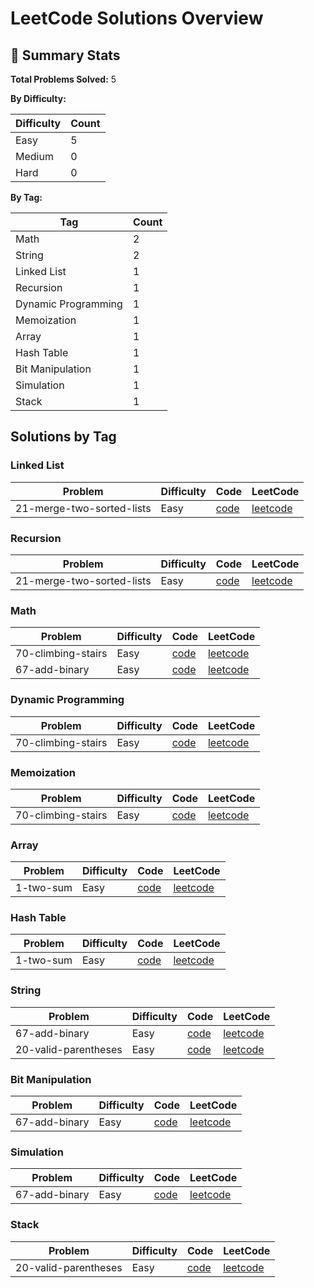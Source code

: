 # LeetCode Solutions Overview

## 🧮 Summary Stats

**Total Problems Solved:** 5

**By Difficulty:**

| Difficulty | Count |
|---|---|
| Easy | 5 |
| Medium | 0 |
| Hard | 0 |

**By Tag:**

| Tag | Count |
|---|---|
| Math | 2 |
| String | 2 |
| Linked List | 1 |
| Recursion | 1 |
| Dynamic Programming | 1 |
| Memoization | 1 |
| Array | 1 |
| Hash Table | 1 |
| Bit Manipulation | 1 |
| Simulation | 1 |
| Stack | 1 |

## Solutions by Tag

### Linked List

| Problem | Difficulty | Code | LeetCode |
|---|---|---|---|
| 21-merge-two-sorted-lists | Easy | [code](./Linked-List/easy/21-merge-two-sorted-lists) | [leetcode](https://leetcode.com/problems/merge-two-sorted-lists/) |

### Recursion

| Problem | Difficulty | Code | LeetCode |
|---|---|---|---|
| 21-merge-two-sorted-lists | Easy | [code](./Recursion/easy/21-merge-two-sorted-lists) | [leetcode](https://leetcode.com/problems/merge-two-sorted-lists/) |

### Math

| Problem | Difficulty | Code | LeetCode |
|---|---|---|---|
| 70-climbing-stairs | Easy | [code](./Math/easy/70-climbing-stairs) | [leetcode](https://leetcode.com/problems/climbing-stairs/) |
| 67-add-binary | Easy | [code](./Math/easy/67-add-binary) | [leetcode](https://leetcode.com/problems/add-binary/) |

### Dynamic Programming

| Problem | Difficulty | Code | LeetCode |
|---|---|---|---|
| 70-climbing-stairs | Easy | [code](./Dynamic-Programming/easy/70-climbing-stairs) | [leetcode](https://leetcode.com/problems/climbing-stairs/) |

### Memoization

| Problem | Difficulty | Code | LeetCode |
|---|---|---|---|
| 70-climbing-stairs | Easy | [code](./Memoization/easy/70-climbing-stairs) | [leetcode](https://leetcode.com/problems/climbing-stairs/) |

### Array

| Problem | Difficulty | Code | LeetCode |
|---|---|---|---|
| 1-two-sum | Easy | [code](./Array/easy/1-two-sum) | [leetcode](https://leetcode.com/problems/two-sum/) |

### Hash Table

| Problem | Difficulty | Code | LeetCode |
|---|---|---|---|
| 1-two-sum | Easy | [code](./Hash-Table/easy/1-two-sum) | [leetcode](https://leetcode.com/problems/two-sum/) |

### String

| Problem | Difficulty | Code | LeetCode |
|---|---|---|---|
| 67-add-binary | Easy | [code](./String/easy/67-add-binary) | [leetcode](https://leetcode.com/problems/add-binary/) |
| 20-valid-parentheses | Easy | [code](./String/easy/20-valid-parentheses) | [leetcode](https://leetcode.com/problems/valid-parentheses/) |

### Bit Manipulation

| Problem | Difficulty | Code | LeetCode |
|---|---|---|---|
| 67-add-binary | Easy | [code](./Bit-Manipulation/easy/67-add-binary) | [leetcode](https://leetcode.com/problems/add-binary/) |

### Simulation

| Problem | Difficulty | Code | LeetCode |
|---|---|---|---|
| 67-add-binary | Easy | [code](./Simulation/easy/67-add-binary) | [leetcode](https://leetcode.com/problems/add-binary/) |

### Stack

| Problem | Difficulty | Code | LeetCode |
|---|---|---|---|
| 20-valid-parentheses | Easy | [code](./Stack/easy/20-valid-parentheses) | [leetcode](https://leetcode.com/problems/valid-parentheses/) |


